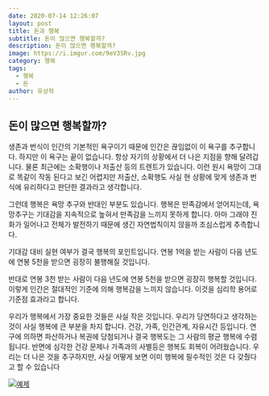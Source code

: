 ```yaml
---
date: 2020-07-14 12:26:07
layout: post
title: 돈과 행복
subtitle: 돈이 많으면 행복할까?
description: 돈이 많으면 행복할까?
image: https://i.imgur.com/9eV3SRv.jpg
category: 행복
tags:
  - 행복
  - 돈
author: 유상혁
---
```

## 돈이 많으면 행복할까?

생존과 번식이 인간의 기본적인 욕구이기 때문에 인간은 끊임없이 이 욕구를 추구합니다. 하지만 이 욕구는 끝이 없습니다. 항상 자기의 상황에서 더 나은 지점을 향해 달려갑니다. 
물론 최근에는 소확행이나 저출산 등의 트렌트가 있습니다. 이런 원시 욕망이 그대로 똑같이 작동 된다고 보긴 어렵지만 저출산, 소확행도 사실 현 상황에 맞게 생존과 번식에 유리하다고 판단한 결과라고 생각합니다. 

그런데 행복은 욕망 추구와 반대인 부분도 있습니다. 행복은 만족감에서 얻어지는데, 욕망추구는 기대감을 지속적으로 높혀서 만족감을 느끼지 못하게 합니다. 
아마 그래야 진화가 일어나고 전체가 발전하기 때문에 생긴 자연법칙이지 않을까 조심스럽게 추측합니다. 

기대감 대비 실현 여부가 결국 행복의 포인트입니다. 연봉 1억을 받는 사람이 다음 년도에 연봉 5천을 받으면 굉장히 불행해질 것입니다. 

반대로 연봉 3천 받는 사람이 다음 년도에 연봉 5천을 받으면 굉장히 행복할 것입니다. 이렇게 인간은 절대적인 기준에 의해 행복감을 느끼지 않습니다. 이것을 심리학 용어로 기준점 효과라고 합니다. 

우리가 행복에서 가장 중요한 것들은  사실 작은 것입니다. 우리가 당연하다고 생각하는 것이 사실 행복에 큰 부분을 차지 합니다. 
건강, 가족, 인간관계, 자유시간 등입니다. 연구에 의하면 파산하거나 복권에 당첨되거나 결국 행복도는 그 사람의 평균 행복에 수렴됩니다. 
반면에 심각한 건강 문제나 가족과의 사별등은 행복도 회복이 어려웠습니다. 우리는 더 나은 것을 추구하지만, 사실 어떻게 보면 이미 행복에 필수적인 것은 다 갖췄다고 할 수 있습니다

[![예제](http://img.youtube.com/vi/GxzF8iASY7E/0.jpg)](https://www.youtube.com/watch?v=GxzF8iASY7E) 
